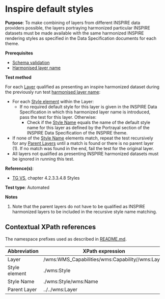 # Inspire default styles

**Purpose**: To make combining of layers from different INSPIRE data providers possible, the layers portraying
harmonized particular INSPIRE datasets must be made available with the same harmonized INSPIRE rendering styles
as specified in the Data Specification documents for each theme.

**Prerequisites**

* [Schema validation](http://inspire.ec.europa.eu/id/ats/view-service/3.11/iso-19128/schema-validation)
* [Harmonised layer name](http://inspire.ec.europa.eu/id/ats/view-service/3.11/layer-metadata/harmonised-layer-name)

**Test method**

For each [Layer](#layer) qualified as presenting an inspire harmonized dataset during the previously run test [harmonised layer name](http://inspire.ec.europa.eu/id/ats/view-service/3.11/layer-metadata/harmonised-layer-name):
* For each [Style element](#style) within the Layer:
  * If no required default style for this layer is given in the INSPIRE Data Specification in which this harmonized layer name is introduced, pass the test for this layer. Otherwise:
    * Check if the [Style Name](#style-name) equals the name of the default style name for this layer as defined by the Portrayal section of the INSPIRE Data Specification of the INSPIRE theme.
* If none of the [Style Name](#style-name) elements match, repeat the test recursively for any [Parent Layers](#parent_layer) until a match is found or there is no parent layer (1). If no match was found in the end, fail the test for the original layer.
* All layers not qualified as presenting INSPIRE harmonized datasets must be ignored in running this test.

**Reference(s)**:

* [TG VS](http://inspire.ec.europa.eu/id/ats/view-service/3.11/iso-19128/README#ref_TG_VS), chapter 4.2.3.3.4.8 Styles

**Test type**: Automated

**Notes**

1. Note that the parent layers do not have to be qualified as INSPIRE harmonized layers to be included in the recursive style name matching.

## Contextual XPath references

The namespace prefixes used as described in [README.md](http://inspire.ec.europa.eu/id/ats/view-service/3.11/iso-19128/README#namespaces).

Abbreviation                                               |  XPath expression
---------------------------------------------------------- | -------------------------------------------------------------------------
Layer <a name="layer"></a> | /wms:WMS_Capabilities/wms:Capability//wms:Layer
Style element <a name="style"></a> | ./wms:Style
Style Name <a name="style-name"></a> | ./wms:Style/wms:Name
Parent Layer <a name="parent_layer"></a> | ../../wms:Layer
